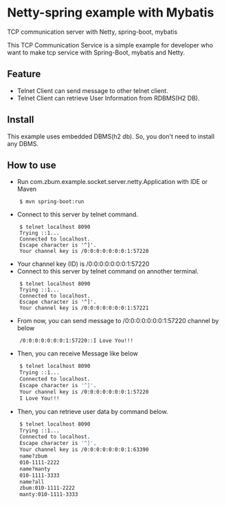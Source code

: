 # Netty-spring example with Mybatis
TCP communication server with Netty, spring-boot, mybatis

This TCP Communication Service is a simple example for developer who want to make tcp service with Spring-Boot, mybatis and Netty.

## Feature
* Telnet Client can send message to other telnet client.
* Telnet Client can retrieve User Information from RDBMS(H2 DB).

## Install
This example uses embedded DBMS(h2 db). So, you don't need to install any DBMS.

## How to use
* Run com.zbum.example.socket.server.netty.Application with IDE or Maven
```
    $ mvn spring-boot:run
```
* Connect to this server by telnet command.
```
    $ telnet localhost 8090
    Trying ::1...
    Connected to localhost.
    Escape character is '^]'.
    Your channel key is /0:0:0:0:0:0:0:1:57220
```
* Your channel key (ID) is /0:0:0:0:0:0:0:1:57220
* Connect to this server by telnet command on annother terminal.
```
    $ telnet localhost 8090
    Trying ::1...
    Connected to localhost.
    Escape character is '^]'.
    Your channel key is /0:0:0:0:0:0:0:1:57221
```
* From now, you can send message to /0:0:0:0:0:0:0:1:57220 channel by below
```
    /0:0:0:0:0:0:0:1:57220::I Love You!!!
```
* Then, you can receive Message like below
```bash
    $ telnet localhost 8090
    Trying ::1...
    Connected to localhost.
    Escape character is '^]'.
    Your channel key is /0:0:0:0:0:0:0:1:57220
    I Love You!!!
```

* Then, you can retrieve user data by command below.
```bash
    $ telnet localhost 8090
    Trying ::1...
    Connected to localhost.
    Escape character is '^]'.
    Your channel key is /0:0:0:0:0:0:0:1:63390
    name?zbum
    010-1111-2222
    name?manty
    010-1111-3333
    name?all
    zbum:010-1111-2222
    manty:010-1111-3333
```